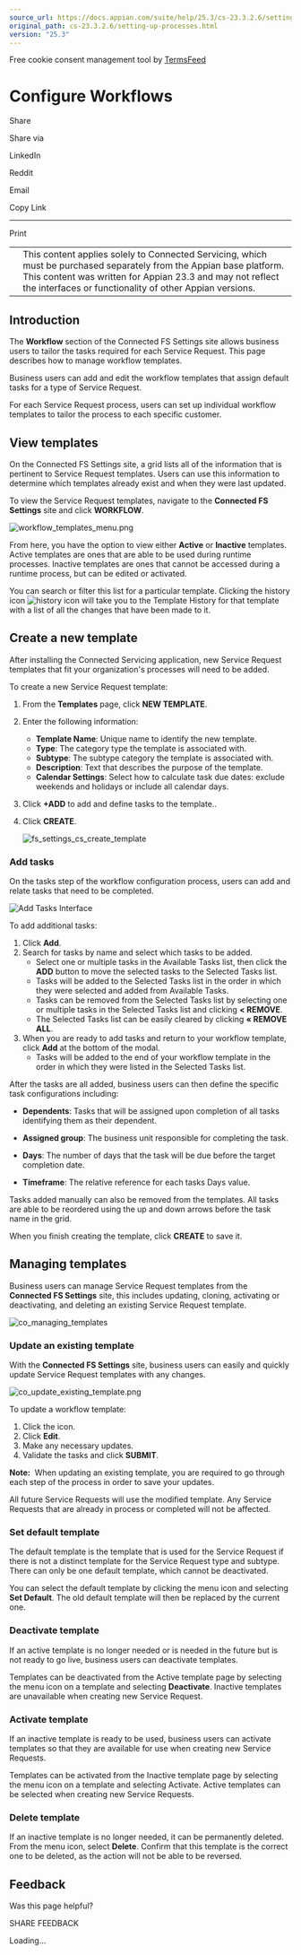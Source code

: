 ```yaml
---
source_url: https://docs.appian.com/suite/help/25.3/cs-23.3.2.6/setting-up-processes.html
original_path: cs-23.3.2.6/setting-up-processes.html
version: "25.3"
---
```


Free cookie consent management tool by [TermsFeed](https://www.termsfeed.com/)

# Configure Workflows

Share

Share via

LinkedIn

Reddit

Email

Copy Link

* * *

Print

<table><tbody><tr><td><i class="fa fa-check-square-o" aria-hidden="true"></i></td><td>This content applies solely to Connected Servicing, which must be purchased separately from the Appian base platform. This content was written for Appian 23.3 and may not reflect the interfaces or functionality of other Appian versions.</td></tr></tbody></table>

## Introduction

The **Workflow** section of the Connected FS Settings site allows business users to tailor the tasks required for each Service Request. This page describes how to manage workflow templates.

Business users can add and edit the workflow templates that assign default tasks for a type of Service Request.

For each Service Request process, users can set up individual workflow templates to tailor the process to each specific customer.

## View templates

On the Connected FS Settings site, a grid lists all of the information that is pertinent to Service Request templates. Users can use this information to determine which templates already exist and when they were last updated.

To view the Service Request templates, navigate to the **Connected FS Settings** site and click **WORKFLOW**.

![workflow_templates_menu.png](images/workflow_templates_menu.png)

From here, you have the option to view either **Active** or **Inactive** templates. Active templates are ones that are able to be used during runtime processes. Inactive templates are ones that cannot be accessed during a runtime process, but can be edited or activated.

You can search or filter this list for a particular template. Clicking the history icon ![history icon](images/io_settings_history_icon.png) will take you to the Template History for that template with a list of all the changes that have been made to it.

## Create a new template

After installing the Connected Servicing application, new Service Request templates that fit your organization's processes will need to be added.

To create a new Service Request template:

1.  From the **Templates** page, click **NEW TEMPLATE**.

2.  Enter the following information:
    -   **Template Name**: Unique name to identify the new template.
    -   **Type**: The category type the template is associated with.
    -   **Subtype**: The subtype category the template is associated with.
    -   **Description**: Text that describes the purpose of the template.
    -   **Calendar Settings**: Select how to calculate task due dates: exclude weekends and holidays or include all calendar days.
3.  Click **+ADD** to add and define tasks to the template..
4.  Click **CREATE**.

    ![fs_settings_cs_create_template](images/fs_settings_cs_create_template.png)

### Add tasks

On the tasks step of the workflow configuration process, users can add and relate tasks that need to be completed.

![Add Tasks Interface](images/add_tasks_interface.png)

To add additional tasks:

1.  Click **Add**.
2.  Search for tasks by name and select which tasks to be added.
    -   Select one or multiple tasks in the Available Tasks list, then click the **ADD** button to move the selected tasks to the Selected Tasks list.
    -   Tasks will be added to the Selected Tasks list in the order in which they were selected and added from Available Tasks.
    -   Tasks can be removed from the Selected Tasks list by selecting one or multiple tasks in the Selected Tasks list and clicking **< REMOVE**.
    -   The Selected Tasks list can be easily cleared by clicking **« REMOVE ALL**.
3.  When you are ready to add tasks and return to your workflow template, click **Add** at the bottom of the modal.
    -   Tasks will be added to the end of your workflow template in the order in which they were listed in the Selected Tasks list.

After the tasks are all added, business users can then define the specific task configurations including:

-   **Dependents**: Tasks that will be assigned upon completion of all tasks identifying them as their dependent.
-   **Assigned group**: The business unit responsible for completing the task.

-   **Days**: The number of days that the task will be due before the target completion date.
-   **Timeframe**: The relative reference for each tasks Days value.

Tasks added manually can also be removed from the templates. All tasks are able to be reordered using the up and down arrows before the task name in the grid.

When you finish creating the template, click **CREATE** to save it.

## Managing templates

Business users can manage Service Request templates from the **Connected FS Settings** site, this includes updating, cloning, activating or deactivating, and deleting an existing Service Request template.

![co_managing_templates](images/co_managing_templates.png)

### Update an existing template

With the **Connected FS Settings** site, business users can easily and quickly update Service Request templates with any changes.

![co_update_existing_template.png](images/co_update_existing_template.png)

To update a workflow template:

1.  Click the icon.
2.  Click **Edit**.
3.  Make any necessary updates.
4.  Validate the tasks and click **SUBMIT**.

**Note:**  When updating an existing template, you are required to go through each step of the process in order to save your updates.

All future Service Requests will use the modified template. Any Service Requests that are already in process or completed will not be affected.

### Set default template

The default template is the template that is used for the Service Request if there is not a distinct template for the Service Request type and subtype. There can only be one default template, which cannot be deactivated.

You can select the default template by clicking the menu icon and selecting **Set Default**. The old default template will then be replaced by the current one.

### Deactivate template

If an active template is no longer needed or is needed in the future but is not ready to go live, business users can deactivate templates.

Templates can be deactivated from the Active template page by selecting the menu icon on a template and selecting **Deactivate**. Inactive templates are unavailable when creating new Service Request.

### Activate template

If an inactive template is ready to be used, business users can activate templates so that they are available for use when creating new Service Requests.

Templates can be activated from the Inactive template page by selecting the menu icon on a template and selecting Activate. Active templates can be selected when creating new Service Requests.

### Delete template

If an inactive template is no longer needed, it can be permanently deleted. From the menu icon, select **Delete**. Confirm that this template is the correct one to be deleted, as the action will not be able to be reversed.

## Feedback

Was this page helpful?

SHARE FEEDBACK

Loading...
